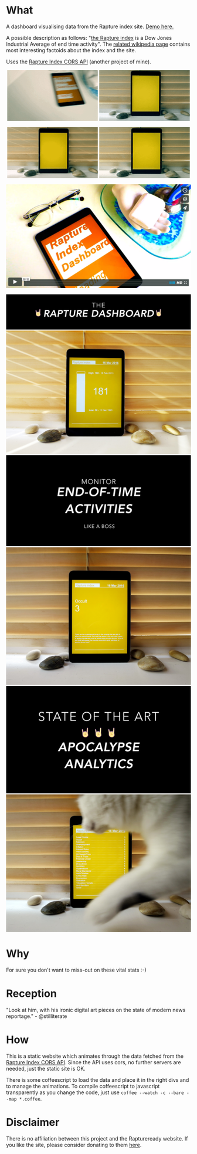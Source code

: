 # What

A dashboard visualising data from the Rapture index site. [Demo here.](http://davidedc.github.io/Rapture-index-dashboard/)

A possible description as follows: "[the Rapture index](http://www.raptureready.com/) is a Dow Jones Industrial Average of end time activity". The [related wikipedia page](https://en.wikipedia.org/wiki/Rapture_Ready) contains most interesting factoids about the index and the site.

Uses the [Rapture Index CORS API](https://github.com/davidedc/Rapture-index-cors-api) (another project of mine).

<p align="center">
  <img width="49%" src="https://raw.githubusercontent.com/davidedc/Rapture-index-dashboard/master/readme-images/2016-03-16-15_31_18.gif">
  <img width="49%" src="https://raw.githubusercontent.com/davidedc/Rapture-index-dashboard/master/readme-images/2016-03-16-15_40_59.gif">
</p>

<p align="center">
  <img width="49%" src="https://raw.githubusercontent.com/davidedc/Rapture-index-dashboard/master/readme-images/2016-03-16-15_46_12.gif">
  <img width="49%" src="https://raw.githubusercontent.com/davidedc/Rapture-index-dashboard/master/readme-images/2016-03-16-15_48_03.gif">
</p>

[![vimeo player screenshot](https://raw.githubusercontent.com/davidedc/Rapture-index-dashboard/master/readme-images/vimeo-player-screenshot.png)](https://vimeo.com/159250506)

![img6](https://raw.githubusercontent.com/davidedc/Rapture-index-dashboard/master/readme-images/2016-03-17-16.18.33.png)
![img6](https://raw.githubusercontent.com/davidedc/Rapture-index-dashboard/master/readme-images/IMG_2747.JPG)
![img7](https://raw.githubusercontent.com/davidedc/Rapture-index-dashboard/master/readme-images/2016-03-17-16.16.57.png)
![img7](https://raw.githubusercontent.com/davidedc/Rapture-index-dashboard/master/readme-images/IMG_2749.JPG)
![img8](https://raw.githubusercontent.com/davidedc/Rapture-index-dashboard/master/readme-images/2016-03-17-16.16.46.png)
![img8](https://raw.githubusercontent.com/davidedc/Rapture-index-dashboard/master/readme-images/IMG_2751.JPG)

# Why

For sure you don't want to miss-out on these vital stats :-)

# Reception

"Look at him, with his ironic digital art pieces on the state of modern news reportage." - @stilliterate


# How

This is a static website which animates through the data fetched from the [Rapture Index CORS API](https://github.com/davidedc/Rapture-index-cors-api). Since the API uses cors, no further servers are needed, just the static site is OK.

There is some coffeescript to load the data and place it in the right divs and to manage the animations. To compile coffeescript to javascript transparently as you change the code, just use ```coffee --watch -c --bare --map *.coffee```.


# Disclaimer

There is no affiliation between this project and the Raptureready website. If you like the site, please consider donating to them [here](https://www.raptureready.com/rr-an-donation.php). 